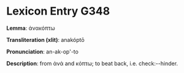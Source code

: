 # Lexicon Entry G348

**Lemma**: ἀνακόπτω

**Transliteration (xlit)**: anakóptō

**Pronunciation**: an-ak-op'-to

**Description**:
from ἀνά and κόπτω; to beat back, i.e. check:--hinder.
